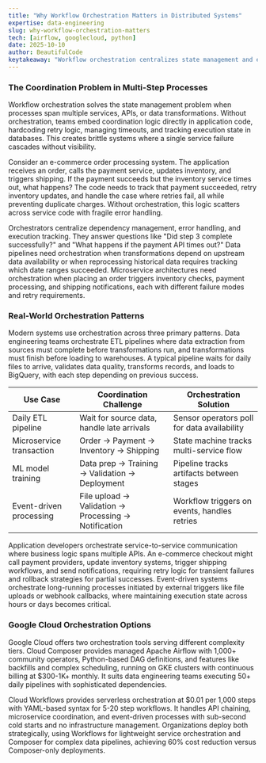 ```yaml
---
title: "Why Workflow Orchestration Matters in Distributed Systems"
expertise: data-engineering
slug: why-workflow-orchestration-matters
tech: [airflow, googlecloud, python]
date: 2025-10-10
author: BeautifulCode
keytakeaway: "Workflow orchestration centralizes state management and error handling for multi-step distributed processes, with tool selection driven by pipeline complexity, execution frequency, and whether teams need Python extensibility or serverless simplicity."
---
```


### The Coordination Problem in Multi-Step Processes

Workflow orchestration solves the state management problem when processes span multiple services, APIs, or data transformations. Without orchestration, teams embed coordination logic directly in application code, hardcoding retry logic, managing timeouts, and tracking execution state in databases. This creates brittle systems where a single service failure cascades without visibility.

Consider an e-commerce order processing system. The application receives an order, calls the payment service, updates inventory, and triggers shipping. If the payment succeeds but the inventory service times out, what happens? The code needs to track that payment succeeded, retry inventory updates, and handle the case where retries fail, all while preventing duplicate charges. Without orchestration, this logic scatters across service code with fragile error handling.

Orchestrators centralize dependency management, error handling, and execution tracking. They answer questions like "Did step 3 complete successfully?" and "What happens if the payment API times out?" Data pipelines need orchestration when transformations depend on upstream data availability or when reprocessing historical data requires tracking which date ranges succeeded. Microservice architectures need orchestration when placing an order triggers inventory checks, payment processing, and shipping notifications, each with different failure modes and retry requirements.

### Real-World Orchestration Patterns

Modern systems use orchestration across three primary patterns. Data engineering teams orchestrate ETL pipelines where data extraction from sources must complete before transformations run, and transformations must finish before loading to warehouses. A typical pipeline waits for daily files to arrive, validates data quality, transforms records, and loads to BigQuery, with each step depending on previous success.

| Use Case | Coordination Challenge | Orchestration Solution |
|----------|------------------------|------------------------|
| Daily ETL pipeline | Wait for source data, handle late arrivals | Sensor operators poll for data availability |
| Microservice transaction | Order → Payment → Inventory → Shipping | State machine tracks multi-service flow |
| ML model training | Data prep → Training → Validation → Deployment | Pipeline tracks artifacts between stages |
| Event-driven processing | File upload → Validation → Processing → Notification | Workflow triggers on events, handles retries |

Application developers orchestrate service-to-service communication where business logic spans multiple APIs. An e-commerce checkout might call payment providers, update inventory systems, trigger shipping workflows, and send notifications, requiring retry logic for transient failures and rollback strategies for partial successes. Event-driven systems orchestrate long-running processes initiated by external triggers like file uploads or webhook callbacks, where maintaining execution state across hours or days becomes critical.

### Google Cloud Orchestration Options

Google Cloud offers two orchestration tools serving different complexity tiers. Cloud Composer provides managed Apache Airflow with 1,000+ community operators, Python-based DAG definitions, and features like backfills and complex scheduling, running on GKE clusters with continuous billing at $300-1K+ monthly. It suits data engineering teams executing 50+ daily pipelines with sophisticated dependencies.

Cloud Workflows provides serverless orchestration at $0.01 per 1,000 steps with YAML-based syntax for 5-20 step workflows. It handles API chaining, microservice coordination, and event-driven processes with sub-second cold starts and no infrastructure management. Organizations deploy both strategically, using Workflows for lightweight service orchestration and Composer for complex data pipelines, achieving 60% cost reduction versus Composer-only deployments.